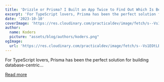 ```yaml
---
title: 'Drizzle or Prisma? I Built an App Twice to Find Out Which Is Better'
excerpt: 'For TypeScript lovers, Prisma has been the perfect solution for building database-centric...'
date: '2023-10-10'
coverImage: 'https://res.cloudinary.com/practicaldev/image/fetch/s--Vs1EOtLB--/c_imagga_scale,f_auto,fl_progressive,h_420,q_auto,w_1000/https://dev-to-uploads.s3.amazonaws.com/uploads/articles/9lbmwky173wto6z6m1xl.png'
author:
  name: Koders
  picture: "assets/blog/authors/koders.png"
ogImage:
  url: 'https://res.cloudinary.com/practicaldev/image/fetch/s--Vs1EOtLB--/c_imagga_scale,f_auto,fl_progressive,h_420,q_auto,w_1000/https://dev-to-uploads.s3.amazonaws.com/uploads/articles/9lbmwky173wto6z6m1xl.png'
---
```


For TypeScript lovers, Prisma has been the perfect solution for building database-centric...

[Read more](https://dev.to/zenstack/drizzle-or-prisma-i-built-an-app-twice-to-find-out-which-is-better-1f82)
